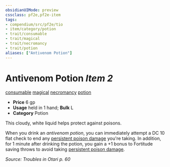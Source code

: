 ```yaml
---
obsidianUIMode: preview
cssclass: pf2e,pf2e-item
tags:
- compendium/src/pf2e/tio
- item/category/potion
- trait/consumable
- trait/magical
- trait/necromancy
- trait/potion
aliases: ["Antivenom Potion"]
---
```

# Antivenom Potion *Item 2*  
[consumable](rules/traits/consumable.md)  [magical](rules/traits/magical.md)  [necromancy](rules/traits/necromancy.md)  [potion](rules/traits/potion.md)  

- **Price** 6 gp
- **Usage** held in 1 hand; **Bulk** L
- **Category** Potion

This cloudy, white liquid helps protect against poisons.

When you drink an _antivenom potion_, you can immediately attempt a DC 10 flat check to end any [persistent poison damage](rules/conditions.md#Persistent%20Damage) you're taking. In addition, for 1 minute after drinking the potion, you gain a +1 bonus to Fortitude saving throws to avoid taking [persistent poison damage](rules/conditions.md#Persistent%20Damage).

*Source: Troubles in Otari p. 60*